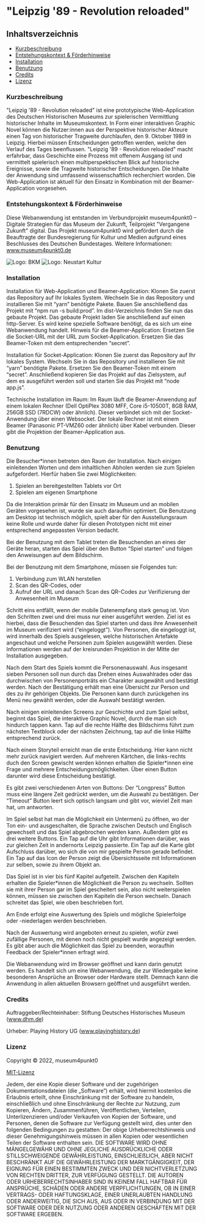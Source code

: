 # "Leipzig '89 - Revolution reloaded"


## Inhaltsverzeichnis
* [Kurzbeschreibung](#Kurzbeschreibung) 
* [Entstehungskontext & Förderhinweise](#Förderhinweis)
* [Installation](#Installation)
* [Benutzung](#Benutzung)
* [Credits](#Credits)
* [Lizenz](#Lizenz)


### Kurzbeschreibung ###

"Leipzig '89 - Revolution reloaded" ist eine prototypische Web-Application des Deutschen Historischen Museums zur spielerischen Vermittlung historischer Inhalte im Museumskontext. In Form einer interaktiven Graphic Novel können die Nutzer:innen aus der Perspektive historischer Akteure einen Tag von historischer Tragweite durchlaufen, den 9. Oktober 1989 in Leipzig. Hierbei müssen Entscheidungen getroffen werden, welche den Verlauf des Tages beenflussen. "Leipzig '89 - Revolution reloaded" macht erfahrbar, dass Geschichte eine Prozess mit offenem Ausgang ist und vermittelt spielerisch einen multiperspektischen Blick auf historische Ereignisse, sowie die Tragweite historischer Entscheidungen. Die Inhalte der Anwendung sind umfassend wissenschaftlich recherchiert worden. Die Web-Application ist aktuell für den Einsatz in Kombination mit der Beamer-Application vorgesehen.


### Entstehungskontext & Förderhinweise ###

Diese Webanwendung ist entstanden im Verbundprojekt museum4punkt0 – Digitale Strategien für das Museum der Zukunft, Teilprojekt "Vergangene Zukunft" digital. Das Projekt museum4punkt0 wird gefördert durch die Beauftragte der Bundesregierung für Kultur und Medien aufgrund eines Beschlusses des Deutschen Bundestages. Weitere Informationen: www.museum4punkt0.de

![Logo: BKM](https://github.com/museum4punkt0/media_storage/blob/2c46af6cb625a2560f39b01ecb8c4c360733811c/BKM_Fz_2017_Web_de.gif) ![Logo: Neustart Kultur](https://github.com/museum4punkt0/media_storage/blob/2c46af6cb625a2560f39b01ecb8c4c360733811c/BKM_Neustart_Kultur_Wortmarke_neg_RGB_RZ.png)


### Installation ###
Installation für Web-Application und Beamer-Application: 
Klonen Sie zuerst das Repository auf Ihr lokales System. Wechseln Sie in das Repository und installieren Sie mit “yarn” benötigte Pakete. Bauen Sie anschließend das Projekt mit “npm run -s build:prod”. Im dist-Verzeichnis finden Sie nun das gebaute Projekt. Das gebaute Projekt laden Sie anschließend auf einen http-Server. 
Es wird keine spezielle Software benötigt, da es sich um eine Webanwendung handelt. 
Hinweis für die Beamer-Application: Ersetzen Sie die Socket-URL mit der URL zum Socket-Application. Ersetzen Sie das Beamer-Token mit dem entsprechenden “secret”. 

Installation für Socket-Application: 
Klonen Sie zuerst das Repository auf Ihr lokales System. Wechseln Sie in das Repository und installieren Sie mit “yarn” benötigte Pakete. Ersetzen Sie den Beamer-Token mit einem “secret”. Anschließend kopieren Sie das Projekt auf das Zielsystem, auf dem es ausgeführt werden soll und starten Sie das Projekt mit “node app.js”.

Technische Installation im Raum: 
Im Raum läuft die Beamer-Anwendung auf einem lokalen Rechner (Dell OptiPlex 3080 MFF, Core i5-10500T, 8GB RAM, 256GB SSD (7RDCW) oder ähnlich). Dieser verbindet sich mit der Socket-Anwendung über einen Websocket. Der lokale Rechner ist mit einem Beamer (Panasonic PT-VMZ60 oder ähnlich) über Kabel verbunden. Dieser gibt die Projektion der Beamer-Application aus. 


### Benutzung ###
Die Besucher*innen betreten den Raum der Installation. Nach einigen einleitenden Worten und dem inhaltlichen Abholen werden sie zum Spielen aufgefordert. Hierfür haben Sie zwei Möglichkeiten: 
1. Spielen an bereitgestellten Tablets vor Ort
2. Spielen am eigenen Smartphone

Da die Interaktion primär für den Einsatz im Museum und an mobilen Geräten vorgesehen ist, wurde sie auch daraufhin optimiert. Die Benutzung am Desktop ist technisch möglich, spielt aber für den Ausstellungsraum keine Rolle und wurde daher für diesen Prototypen nicht mit einer entsprechend angepassten Version bedacht.

Bei der Benutzung mit dem Tablet treten die Besuchenden an eines der Geräte heran, starten das Spiel über den Button “Spiel starten” und folgen den Anweisungen auf dem Bildschirm.

Bei der Benutzung mit dem Smartphone, müssen sie Folgendes tun:

1. Verbindung zum WLAN herstellen
2. Scan des QR-Codes, oder
3. Aufruf der URL und danach Scan des QR-Codes zur Verifizierung der Anwesenheit im Museum

Schritt eins entfällt, wenn der mobile Datenempfang stark genug ist. Von den Schritten zwei und drei muss nur einer ausgeführt werden. Ziel ist es hierbei, dass die Besuchenden das Spiel starten und dass ihre Anwesenheit im Museum verifiziert wird (“eingeloggt”). Von Personen, die eingeloggt ist, wird innerhalb des Spiels ausgelesen, welche historischen Artefakte angeschaut und welche Personen zum Spielen ausgewählt werden. Diese Informationen werden auf der kreisrunden Projektion in der Mitte der Installation ausgegeben.

Nach dem Start des Spiels kommt die Personenauswahl. Aus insgesamt sieben Personen soll nun durch das Drehen eines Auswahlrades oder das durchwischen von Personenporträts ein Charakter ausgewählt und bestätigt werden. Nach der Bestätigung erhält man eine Übersicht zur Person und des zu ihr gehörigen Objekts. Die Personen kann durch zurückgehen ins Menü neu gewählt werden, oder die Auswahl bestätigt werden.

Nach einigen einleitenden Screens zur Geschichte und zum Spiel selbst, beginnt das Spiel, die interaktive Graphic Novel, durch die man sich hindurch tappen kann. Tap auf die rechte Hälfte des Bildschirms führt zum nächsten Textblock oder der nächsten Zeichnung, tap auf die linke Hälfte entsprechend zurück. 

Nach einem Storyteil erreicht man die erste Entscheidung. Hier kann nicht mehr zurück navigiert werden. Auf mehreren Kärtchen, die links-rechts duch den Screen gewischt werden können erhalten die Spieler*innen eine Frage und mehrere Entscheidungsmöglichkeiten. Über einen Button darunter wird diese Entscheidung bestätigt.

Es gibt zwei verschiedenen Arten von Buttons: Der “Longpress” Button muss eine längere Zeit gedrückt werden, um die Auswahl zu bestätigen. Der “Timeout” Button leert sich optisch langsam und gibt vor, wieviel Zeit man hat, um antworten.

Im Spiel selbst hat man die Möglichkeit ein Untermenü zu öffnen, wo der Ton ein- und ausgeschalten, die Sprache zwischen Deutsch und Englisch gewechselt und das Spiel abgebrochen werden kann. Außerdem gibt es drei weitere Buttons. Ein Tap auf die Uhr gibt Informationen darüber, was zur gleichen Zeit in andernorts Leipzig passierte. Ein Tap auf die Karte gibt Aufschluss darüber, wo sich die von mir gespielte Person gerade befindet. Ein Tap auf das Icon der Person zeigt die Übersichtsseite mit Informationen zur selben, sowie zu ihrem Objekt an.

Das Spiel ist in vier bis fünf Kapitel aufgeteilt. Zwischen den Kapiteln erhalten die Spieler*innen die Möglichkeit die Person zu wechseln. Sollten sie mit ihrer Person gar im Spiel gescheitert sein, also nicht weiterspielen können, müssen sie zwischen den Kapiteln die Person wechseln. Danach schreitet das Spiel, wie oben beschrieben fort.

Am Ende erfolgt eine Auswertung des Spiels und mögliche Spielerfolge oder -niederlagen werden beschrieben.

Nach der Auswertung wird angeboten erneut zu spielen, wofür zwei zufällige Personen, mit denen noch nicht gespielt wurde angezeigt werden. Es gibt aber auch die Möglichkeit das Spiel zu beenden, woraufhin Feedback der Spieler*innen erfragt wird.

Die Webanwendung wird im Browser geöffnet und kann darin genutzt werden. Es handelt sich um eine Webanwendung, die zur Wiedergabe keine besonderen Ansprüche an Browser oder Hardware stellt. Demnach kann die Anwendung in allen aktuellen Browsern geöffnet und ausgeführt werden. 


### Credits ###
Auftraggeber/Rechteinhaber: Stiftung Deutsches Historisches Museum (www.dhm.de)

Urheber: Playing History UG (www.playinghistory.de)

### Lizenz ###
Copyright © 2022, museum4punkt0

[MIT-Lizenz](https://github.com/museum4punkt0/Leipzig-89-Revolution-reloaded/blob/main/Game%20Application/LICENSE)

Jedem, der eine Kopie dieser Software und der zugehörigen Dokumentationsdateien (die „Software“) erhält, wird hiermit kostenlos die Erlaubnis erteilt, ohne Einschränkung mit der Software zu handeln, einschließlich und ohne Einschränkung der Rechte zur Nutzung, zum Kopieren, Ändern, Zusammenführen, Veröffentlichen, Verteilen, Unterlizenzieren und/oder Verkaufen von Kopien der Software, und Personen, denen die Software zur Verfügung gestellt wird, dies unter den folgenden Bedingungen zu gestatten:
Der obige Urheberrechtshinweis und dieser Genehmigungshinweis müssen in allen Kopien oder wesentlichen Teilen der Software enthalten sein.
DIE SOFTWARE WIRD OHNE MÄNGELGEWÄHR UND OHNE JEGLICHE AUSDRÜCKLICHE ODER STILLSCHWEIGENDE GEWÄHRLEISTUNG, EINSCHLIEẞLICH, ABER NICHT BESCHRÄNKT AUF DIE GEWÄHRLEISTUNG DER MARKTGÄNGIGKEIT, DER EIGNUNG FÜR EINEN BESTIMMTEN ZWECK UND DER NICHTVERLETZUNG VON RECHTEN DRITTER, ZUR VERFÜGUNG GESTELLT. DIE AUTOREN ODER URHEBERRECHTSINHABER SIND IN KEINEM FALL HAFTBAR FÜR ANSPRÜCHE, SCHÄDEN ODER ANDERE VERPFLICHTUNGEN, OB IN EINER VERTRAGS- ODER HAFTUNGSKLAGE, EINER UNERLAUBTEN HANDLUNG ODER ANDERWEITIG, DIE SICH AUS, AUS ODER IN VERBINDUNG MIT DER SOFTWARE ODER DER NUTZUNG ODER ANDEREN GESCHÄFTEN MIT DER SOFTWARE ERGEBEN.

